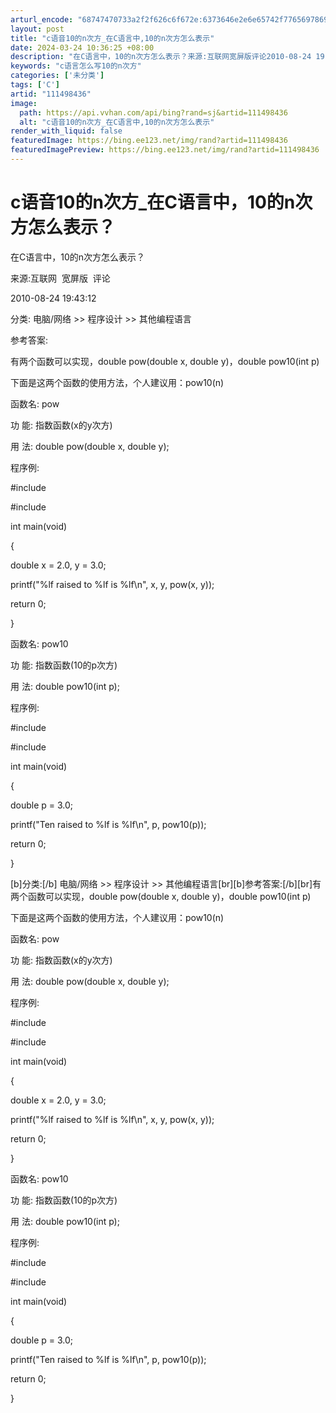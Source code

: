 ```yaml
---
arturl_encode: "68747470733a2f2f626c6f672e:6373646e2e6e65742f77656978696e5f33393738353937302f:61727469636c652f64657461696c732f313131343938343336"
layout: post
title: "c语音10的n次方_在C语言中,10的n次方怎么表示"
date: 2024-03-24 10:36:25 +08:00
description: "在C语言中，10的n次方怎么表示？来源:互联网宽屏版评论2010-08-24 19:43:12分类:"
keywords: "c语言怎么写10的n次方"
categories: ['未分类']
tags: ['C']
artid: "111498436"
image:
  path: https://api.vvhan.com/api/bing?rand=sj&artid=111498436
  alt: "c语音10的n次方_在C语言中,10的n次方怎么表示"
render_with_liquid: false
featuredImage: https://bing.ee123.net/img/rand?artid=111498436
featuredImagePreview: https://bing.ee123.net/img/rand?artid=111498436
---
```


# c语音10的n次方\_在C语言中，10的n次方怎么表示？

在C语言中，10的n次方怎么表示？

来源:互联网  宽屏版  评论

2010-08-24 19:43:12

分类: 电脑/网络 >> 程序设计 >> 其他编程语言

参考答案:

有两个函数可以实现，double pow(double x, double y)，double pow10(int p)

下面是这两个函数的使用方法，个人建议用：pow10(n)

函数名: pow

功 能: 指数函数(x的y次方)

用 法: double pow(double x, double y);

程序例:

#include

#include

int main(void)

{

double x = 2.0, y = 3.0;

printf("%lf raised to %lf is %lf\n", x, y, pow(x, y));

return 0;

}

函数名: pow10

功 能: 指数函数(10的p次方)

用 法: double pow10(int p);

程序例:

#include

#include

int main(void)

{

double p = 3.0;

printf("Ten raised to %lf is %lf\n", p, pow10(p));

return 0;

}

[b]分类:[/b] 电脑/网络 >> 程序设计 >> 其他编程语言[br][b]参考答案:[/b][br]有两个函数可以实现，double pow(double x, double y)，double pow10(int p)

下面是这两个函数的使用方法，个人建议用：pow10(n)

函数名: pow

功 能: 指数函数(x的y次方)

用 法: double pow(double x, double y);

程序例:

#include

#include

int main(void)

{

double x = 2.0, y = 3.0;

printf("%lf raised to %lf is %lf\n", x, y, pow(x, y));

return 0;

}

函数名: pow10

功 能: 指数函数(10的p次方)

用 法: double pow10(int p);

程序例:

#include

#include

int main(void)

{

double p = 3.0;

printf("Ten raised to %lf is %lf\n", p, pow10(p));

return 0;

}